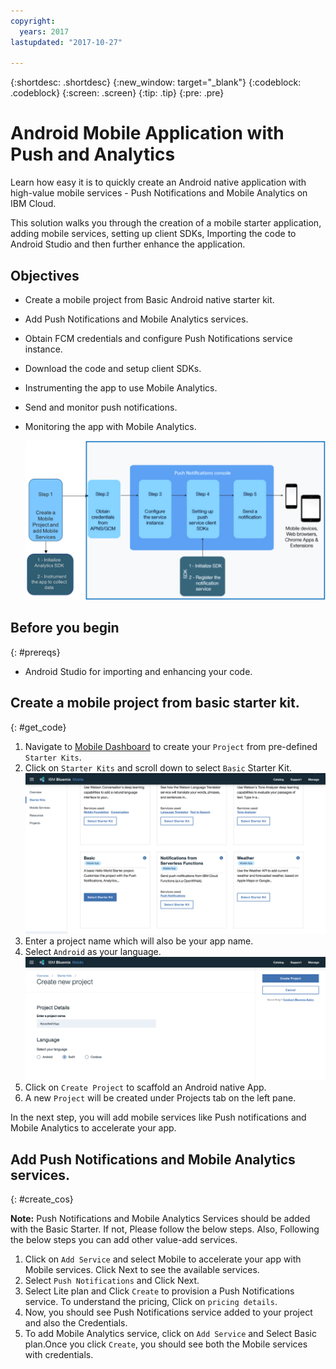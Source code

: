```yaml
---
copyright:
  years: 2017
lastupdated: "2017-10-27"

---
```


{:shortdesc: .shortdesc}
{:new_window: target="_blank"}
{:codeblock: .codeblock}
{:screen: .screen}
{:tip: .tip}
{:pre: .pre}

# Android Mobile Application with Push and Analytics

Learn how easy it is to quickly create an Android native application with high-value mobile services - Push Notifications and Mobile Analytics on IBM Cloud.

This solution walks you through the creation of a mobile starter application, adding mobile services, setting up client SDKs, Importing the code to Android Studio and then further enhance the application.

## Objectives

* Create a mobile project from Basic Android native starter kit.
* Add Push Notifications and Mobile Analytics services.
* Obtain FCM credentials and configure Push Notifications service instance.
* Download the code and setup client SDKs.
* Instrumenting the app to use Mobile Analytics.
* Send and monitor push notifications.
* Monitoring the app with Mobile Analytics.

  ![](images/solution6/ios_arch.png)

## Before you begin
{: #prereqs}

- Android Studio for importing and enhancing your code.

## Create a mobile project from basic starter kit.

{: #get_code}

1. Navigate to [Mobile Dashboard](https://console.bluemix.net/developer/mobile/dashboard) to create your `Project` from pre-defined `Starter Kits`.
2. Click on `Starter Kits` and scroll down to select `Basic` Starter Kit.
    ![](images/solution6/mobile_dashboard.png)
3. Enter a project name which will also be your app name.
4. Select `Android` as your language.
    ![](images/solution6/create_new_project.png)
5. Click on `Create Project` to scaffold an Android native App.
6. A new `Project` will be created under Projects tab on the left pane.

In the next step, you will add mobile services like Push notifications and Mobile Analytics to accelerate your app.

## Add Push Notifications and Mobile Analytics services.
{: #create_cos}

**Note:** Push Notifications and Mobile Analytics Services should be added with the Basic Starter. If not, Please follow the below steps.
Also, Following the below steps you can add other value-add services.

1. Click on `Add Service` and select Mobile to accelerate your app with Mobile services. Click Next to see the available services.
2. Select `Push Notifications` and Click Next.
3. Select Lite plan and Click `Create` to provision a Push Notifications service. To understand the pricing, Click on `pricing details`.
4. Now, you should see Push Notifications service added to your project and also the Credentials.
5. To add Mobile Analytics service, click on `Add Service` and Select Basic plan.Once you click `Create`, you should see both the Mobile services with credentials.
